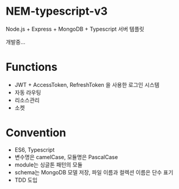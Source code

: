 # NEM-typescript-v3

Node.js + Express + MongoDB + Typescript 서버 템플릿

개발중...

# Functions

-   JWT + AccessToken, RefreshToken 을 사용한 로그인 시스템
-   자동 라우팅
-   리소스관리
-   소켓

# Convention

-   ES6, Typescript
-   변수명은 camelCase, 모듈명은 PascalCase
-   module는 싱글톤 패턴의 모듈
-   schema는 MongoDB 모델 저장, 파일 이름과 컬렉션 이름은 단수 표기
-   TDD 도입
